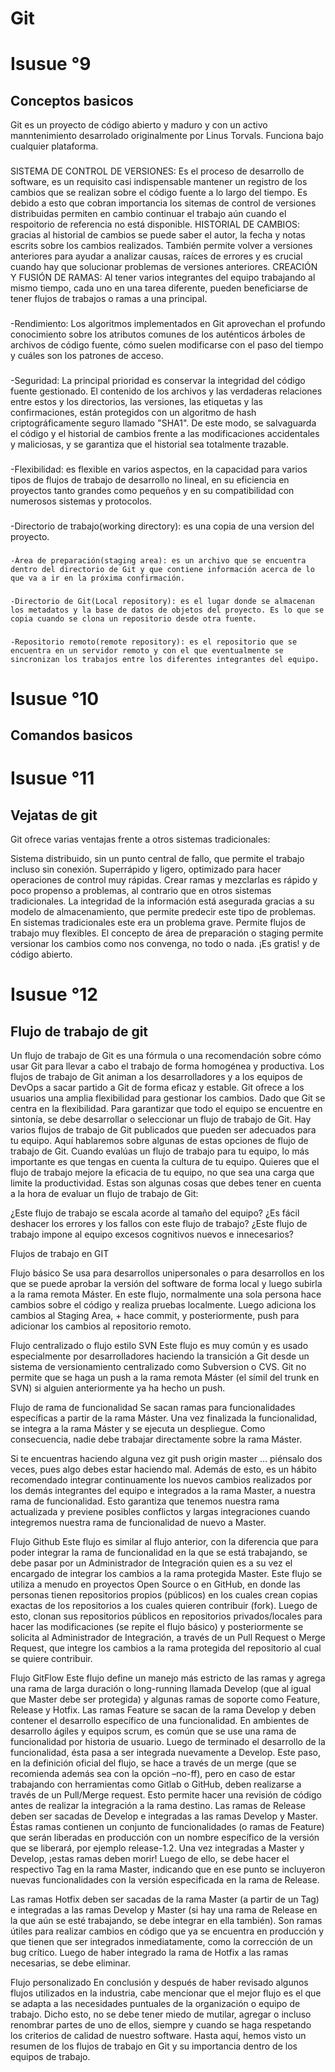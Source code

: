 # Git


# Isusue °9
## Conceptos basicos
Git es un proyecto de código abierto y maduro y con un activo manntenimiento desarrolado originalmente por Linus Torvals. Funciona bajo cualquier plataforma.
### 
SISTEMA DE CONTROL DE VERSIONES: Es el proceso de desarrollo de software, es un requisito casi indispensable mantener un registro de los cambios que se realizan sobre el código fuente a lo largo del tiempo. Es debido a esto que cobran importancia los sitemas de control de versiones distribuidas permiten en cambio continuar el trabajo aún cuando el respoitorio de referencia no está disponible.
HISTORIAL DE CAMBIOS: gracias al historial de cambios se puede saber el autor, la fecha y notas escrits sobre los cambios realizados. También permite volver a versiones anteriores para ayudar a analizar causas, raíces de errores y es crucial cuando hay que solucionar problemas de versiones anteriores. 
CREACIÓN Y FUSIÓN DE RAMAS: Al tener varios integrantes del equipo trabajando al mismo tiempo, cada uno en una tarea diferente, pueden beneficiarse de tener flujos de trabajos o ramas a una principal.
###
   -Rendimiento: Los algoritmos implementados en Git aprovechan el profundo conocimiento sobre los atributos comunes de los auténticos árboles de archivos de código fuente, cómo suelen modificarse con el paso del tiempo y cuáles son los patrones de acceso. 
### 
   -Seguridad: La principal prioridad es conservar la integridad del código fuente gestionado. El contenido de los archivos y las verdaderas relaciones entre estos y los directorios, las versiones, las etiquetas y las confirmaciones, están protegidos con un algoritmo de hash criptográficamente seguro llamado "SHA1". De este modo, se salvaguarda el código y el historial de cambios frente a las modificaciones accidentales y maliciosas, y se garantiza que el historial sea totalmente trazable.
### 
   -Flexibilidad: es flexible en varios aspectos, en la capacidad para varios tipos de flujos de trabajo de desarrollo no lineal, en su eficiencia en proyectos tanto grandes como pequeños y en su compatibilidad con numerosos sistemas y protocolos.
### 
   -Directorio de trabajo(working directory): es una copia de una version del proyecto. 
### 
    -Área de preparación(staging area): es un archivo que se encuentra dentro del directorio de Git y que contiene información acerca de lo que va a ir en la próxima confirmación.
###
    -Directorio de Git(Local repository): es el lugar donde se almacenan los metadatos y la base de datos de objetos del proyecto. Es lo que se copia cuando se clona un repositorio desde otra fuente. 
### 
    -Repositorio remoto(remote repository): es el repositorio que se encuentra en un servidor remoto y con el que eventualmente se sincronizan los trabajos entre los diferentes integrantes del equipo. 

# Isusue °10
## Comandos basicos

# Isusue °11
## Vejatas de git
Git ofrece varias ventajas frente a otros sistemas tradicionales:

Sistema distribuido, sin un punto central de fallo, que permite el trabajo incluso sin conexión.
Superrápido y ligero, optimizado para hacer operaciones de control muy rápidas.
Crear ramas y mezclarlas es rápido y poco propenso a problemas, al contrario que en otros sistemas tradicionales.
La integridad de la información está asegurada gracias a su modelo de almacenamiento, que permite predecir este tipo de problemas. En sistemas tradicionales este era un problema grave.
Permite flujos de trabajo muy flexibles.
El concepto de área de preparación o staging permite versionar los cambios como nos convenga, no todo o nada.
¡Es gratis! y de código abierto.

# Isusue °12
## Flujo de trabajo de git
  Un flujo de trabajo de Git es una fórmula o una recomendación sobre cómo usar Git para llevar a cabo el trabajo de forma homogénea y productiva. Los flujos de trabajo de Git animan a los desarrolladores y a los equipos de DevOps a sacar partido a Git de forma eficaz y estable. Git ofrece a los usuarios una amplia flexibilidad para gestionar los cambios. Dado que Git se centra en la flexibilidad.
Para garantizar que todo el equipo se encuentre en sintonía, se debe desarrollar o seleccionar un flujo de trabajo de Git. Hay varios flujos de trabajo de Git publicados que pueden ser adecuados para tu equipo. Aquí hablaremos sobre algunas de estas opciones de flujo de trabajo de Git.
Cuando evalúas un flujo de trabajo para tu equipo, lo más importante es que tengas en cuenta la cultura de tu equipo. Quieres que el flujo de trabajo mejore la eficacia de tu equipo, no que sea una carga que limite la productividad. Estas son algunas cosas que debes tener en cuenta a la hora de evaluar un flujo de trabajo de Git:

¿Este flujo de trabajo se escala acorde al tamaño del equipo?
¿Es fácil deshacer los errores y los fallos con este flujo de trabajo?
¿Este flujo de trabajo impone al equipo excesos cognitivos nuevos e innecesarios?

Flujos de trabajo en GIT

Flujo básico
Se usa para desarrollos unipersonales o para desarrollos en los que se puede aprobar la versión del software de forma local y luego subirla a la rama remota Máster. En este flujo, normalmente una sola persona hace cambios sobre el código y realiza pruebas localmente. Luego adiciona los cambios al Staging Area, + hace commit, y posteriormente, push para adicionar los cambios al repositorio remoto.

Flujo centralizado o flujo estilo SVN
Este flujo es muy común y es usado especialmente por desarrolladores haciendo la transición a Git desde un sistema de versionamiento centralizado como Subversion o CVS. Git no permite que se haga un push a la rama remota Máster (el símil del trunk en SVN) si alguien anteriormente ya ha hecho un push.

Flujo de rama de funcionalidad
Se sacan ramas para funcionalidades específicas a partir de la rama Máster. Una vez finalizada la funcionalidad, se integra a la rama Máster y se ejecuta un despliegue. Como consecuencia, nadie debe trabajar directamente sobre la rama Máster.

Si te encuentras haciendo alguna vez git push origin master … piénsalo dos veces, pues algo debes estar haciendo mal.
Además de esto, es un hábito recomendado integrar continuamente los nuevos cambios realizados por los demás integrantes del equipo e integrados a la rama Master, a nuestra rama de funcionalidad. Esto garantiza que tenemos nuestra rama actualizada y previene posibles conflictos y largas integraciones cuando integremos nuestra rama de funcionalidad de nuevo a Master.

Flujo Github
Este flujo es similar al flujo anterior, con la diferencia que para poder integrar la rama de funcionalidad en la que se está trabajando, se debe pasar por un Administrador de Integración quien es a su vez el encargado de integrar los cambios a la rama protegida Master.
Este flujo se utiliza a menudo en proyectos Open Source o en GitHub, en donde las personas tienen repositorios propios (públicos) en los cuales crean copias exactas de los repositorios a los cuales quieren contribuir (fork). Luego de esto, clonan sus repositorios públicos en repositorios privados/locales para hacer las modificaciones (se repite el flujo básico) y posteriormente se solicita al Administrador de Integración, a través de un Pull Request o Merge Request, que integre los cambios a la rama protegida del repositorio al cual se quiere contribuir.

Flujo GitFlow
Este flujo define un manejo más estricto de las ramas y agrega una rama de larga duración o long-running llamada Develop (que al igual que Master debe ser protegida) y algunas ramas de soporte como Feature, Release y Hotfix.
Las ramas Feature se sacan de la rama Develop y deben contener el desarrollo específico de una funcionalidad. En ambientes de desarrollo ágiles y equipos scrum, es común que se use una rama de funcionalidad por historia de usuario. Luego de terminado el desarrollo de la funcionalidad, ésta pasa a ser integrada nuevamente a Develop. Este paso, en la definición oficial del flujo, se hace a través de un merge (que se recomienda además sea con la opción –no-ff), pero en caso de estar trabajando con herramientas como Gitlab o GitHub, deben realizarse a través de un Pull/Merge request. Esto permite hacer una revisión de código antes de realizar la integración a la rama destino.
Las ramas de Release deben ser sacadas de Develop e integradas a las ramas Develop y Master. Éstas ramas contienen un conjunto de funcionalidades (o ramas de Feature) que serán liberadas en producción con un nombre específico de la versión que se liberará, por ejemplo release-1.2.
Una vez integradas a Master y Develop, ¡estas ramas deben morir! Luego de ello, se debe hacer el respectivo Tag en la rama Master, indicando que en ese punto se incluyeron nuevas funcionalidades con la versión especificada en la rama de Release.

Las ramas Hotfix deben ser sacadas de la rama Master (a partir de un Tag) e integradas a las ramas Develop y Master (si hay una rama de Release en la que aún se esté trabajando, se debe integrar en ella también). Son ramas útiles para realizar cambios en código que ya se encuentra en producción y que tienen que ser integrados inmediatamente, como la corrección de un bug crítico.
Luego de haber integrado la rama de Hotfix a las ramas necesarias, se debe eliminar.

Flujo personalizado
En conclusión y después de haber revisado algunos flujos utilizados en la industria, cabe mencionar que el mejor flujo es el que se adapta a las necesidades puntuales de la organización o equipo de trabajo. Dicho esto, no se debe tener miedo de mutilar, agregar o incluso renombrar partes de uno de ellos, siempre y cuando se haga respetando los criterios de calidad de nuestro software.
Hasta aquí, hemos visto un resumen de los flujos de trabajo en Git y su importancia dentro de los equipos de trabajo.
      
